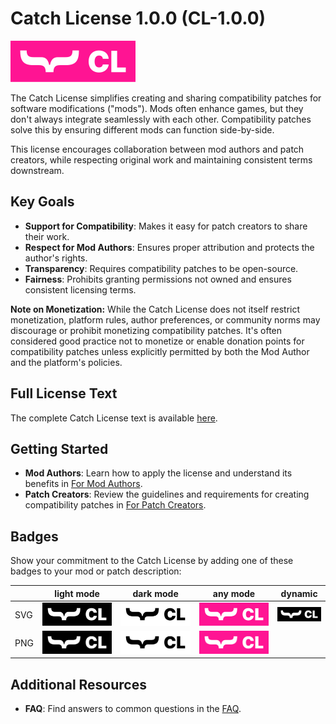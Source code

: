 # Catch License 1.0.0 (CL-1.0.0)

![Catch License 1.0.0 Badge (white on pink)](./images/cl-logo-white-on-pink.svg)

The Catch License simplifies creating and sharing compatibility patches for software modifications ("mods"). Mods often enhance games, but they don't always integrate seamlessly with each other. Compatibility patches solve this by ensuring different mods can function side-by-side.

This license encourages collaboration between mod authors and patch creators, while respecting original work and maintaining consistent terms downstream.

## Key Goals

- **Support for Compatibility**: Makes it easy for patch creators to share their work.
- **Respect for Mod Authors**: Ensures proper attribution and protects the author's rights.
- **Transparency**: Requires compatibility patches to be open-source.
- **Fairness**: Prohibits granting permissions not owned and ensures consistent licensing terms.

**Note on Monetization:**
While the Catch License does not itself restrict monetization, platform rules, author preferences, or community norms may discourage or prohibit monetizing compatibility patches. It's often considered good practice not to monetize or enable donation points for compatibility patches unless explicitly permitted by both the Mod Author and the platform's policies.

## Full License Text

The complete Catch License text is available [here](./cl.md).

## Getting Started

- **Mod Authors**: Learn how to apply the license and understand its benefits in [For Mod Authors](./docs/for_mod_authors.md).
- **Patch Creators**: Review the guidelines and requirements for creating compatibility patches in [For Patch Creators](./docs/for_patch_creators.md).

## Badges

Show your commitment to the Catch License by adding one of these badges to your mod or patch description:

|| light mode | dark mode | any mode | dynamic |
|---|---|---|---|---|
|SVG|[![Catch License 1.0.0 Badge (white on black)](./images/cl-logo-white-on-black.svg)](./images/cl-logo-white-on-black.svg)|[![Catch License 1.0.0 Badge (black on white)](./images/cl-logo-black-on-white.svg)](./images/cl-logo-black-on-white.svg)|[![Catch License 1.0.0 Badge (white on pink)](./images/cl-logo-white-on-pink.svg)](./images/cl-logo-white-on-pink.svg)|[![Catch License 1.0.0 Badge (color-scheme-agnostic)](./images/cl-logo-color-scheme-agnostic.svg)](./images/cl-logo-color-scheme-agnostic.svg)|
|PNG|[![Catch License 1.0.0 Badge (white on black)](./images/cl-logo-white-on-black.png)](./images/cl-logo-white-on-black.png)|[![Catch License 1.0.0 Badge (black on white)](./images/cl-logo-black-on-white.png)](./images/cl-logo-black-on-white.png)|[![Catch License 1.0.0 Badge (white on pink)](./images/cl-logo-white-on-pink.png)](./images/cl-logo-white-on-pink.png)||

## Additional Resources

- **FAQ**: Find answers to common questions in the [FAQ](./docs/faq.md).
